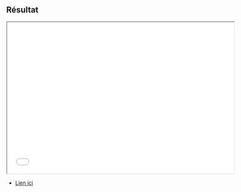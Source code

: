 ## Résultat
<div>
    <iframe style="min-height: 400px; min-width: 600px" src="code/simple-all-in-one.html">
    </iframe>
</div>

* [Lien ici](code/simple-all-in-one.html)
